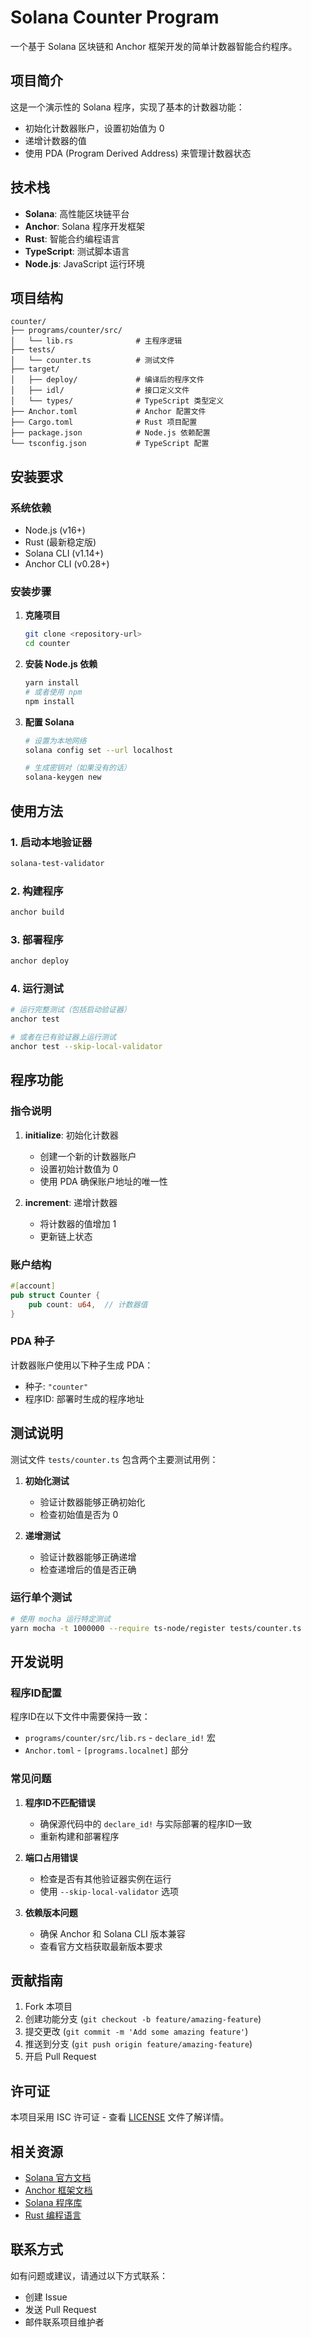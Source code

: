 # Solana Counter Program

一个基于 Solana 区块链和 Anchor 框架开发的简单计数器智能合约程序。

## 项目简介

这是一个演示性的 Solana 程序，实现了基本的计数器功能：
- 初始化计数器账户，设置初始值为 0
- 递增计数器的值
- 使用 PDA (Program Derived Address) 来管理计数器状态

## 技术栈

- **Solana**: 高性能区块链平台
- **Anchor**: Solana 程序开发框架
- **Rust**: 智能合约编程语言
- **TypeScript**: 测试脚本语言
- **Node.js**: JavaScript 运行环境

## 项目结构

```
counter/
├── programs/counter/src/
│   └── lib.rs              # 主程序逻辑
├── tests/
│   └── counter.ts          # 测试文件
├── target/
│   ├── deploy/             # 编译后的程序文件
│   ├── idl/                # 接口定义文件
│   └── types/              # TypeScript 类型定义
├── Anchor.toml             # Anchor 配置文件
├── Cargo.toml              # Rust 项目配置
├── package.json            # Node.js 依赖配置
└── tsconfig.json           # TypeScript 配置
```

## 安装要求

### 系统依赖
- Node.js (v16+)
- Rust (最新稳定版)
- Solana CLI (v1.14+)
- Anchor CLI (v0.28+)

### 安装步骤

1. **克隆项目**
   ```bash
   git clone <repository-url>
   cd counter
   ```

2. **安装 Node.js 依赖**
   ```bash
   yarn install
   # 或者使用 npm
   npm install
   ```

3. **配置 Solana**
   ```bash
   # 设置为本地网络
   solana config set --url localhost
   
   # 生成密钥对（如果没有的话）
   solana-keygen new
   ```

## 使用方法

### 1. 启动本地验证器

```bash
solana-test-validator
```

### 2. 构建程序

```bash
anchor build
```

### 3. 部署程序

```bash
anchor deploy
```

### 4. 运行测试

```bash
# 运行完整测试（包括启动验证器）
anchor test

# 或者在已有验证器上运行测试
anchor test --skip-local-validator
```

## 程序功能

### 指令说明

1. **initialize**: 初始化计数器
   - 创建一个新的计数器账户
   - 设置初始计数值为 0
   - 使用 PDA 确保账户地址的唯一性

2. **increment**: 递增计数器
   - 将计数器的值增加 1
   - 更新链上状态

### 账户结构

```rust
#[account]
pub struct Counter {
    pub count: u64,  // 计数器值
}
```

### PDA 种子

计数器账户使用以下种子生成 PDA：
- 种子: `"counter"`
- 程序ID: 部署时生成的程序地址

## 测试说明

测试文件 `tests/counter.ts` 包含两个主要测试用例：

1. **初始化测试**
   - 验证计数器能够正确初始化
   - 检查初始值是否为 0

2. **递增测试**
   - 验证计数器能够正确递增
   - 检查递增后的值是否正确

### 运行单个测试

```bash
# 使用 mocha 运行特定测试
yarn mocha -t 1000000 --require ts-node/register tests/counter.ts
```

## 开发说明

### 程序ID配置

程序ID在以下文件中需要保持一致：
- `programs/counter/src/lib.rs` - `declare_id!` 宏
- `Anchor.toml` - `[programs.localnet]` 部分

### 常见问题

1. **程序ID不匹配错误**
   - 确保源代码中的 `declare_id!` 与实际部署的程序ID一致
   - 重新构建和部署程序

2. **端口占用错误**
   - 检查是否有其他验证器实例在运行
   - 使用 `--skip-local-validator` 选项

3. **依赖版本问题**
   - 确保 Anchor 和 Solana CLI 版本兼容
   - 查看官方文档获取最新版本要求

## 贡献指南

1. Fork 本项目
2. 创建功能分支 (`git checkout -b feature/amazing-feature`)
3. 提交更改 (`git commit -m 'Add some amazing feature'`)
4. 推送到分支 (`git push origin feature/amazing-feature`)
5. 开启 Pull Request

## 许可证

本项目采用 ISC 许可证 - 查看 [LICENSE](LICENSE) 文件了解详情。

## 相关资源

- [Solana 官方文档](https://docs.solana.com/)
- [Anchor 框架文档](https://www.anchor-lang.com/)
- [Solana 程序库](https://spl.solana.com/)
- [Rust 编程语言](https://www.rust-lang.org/)

## 联系方式

如有问题或建议，请通过以下方式联系：
- 创建 Issue
- 发送 Pull Request
- 邮件联系项目维护者